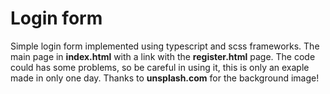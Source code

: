 # Login form
Simple login form implemented using typescript and scss frameworks. The main page in __index.html__ with a link with the __register.html__ page. The code could has some problems, so be careful in using it, this is only an exaple made in only one day. 
Thanks to __unsplash.com__ for the background image!